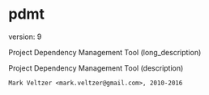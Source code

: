pdmt
====

version: 9

Project Dependency Management Tool (long_description)

Project Dependency Management Tool (description)

	Mark Veltzer <mark.veltzer@gmail.com>, 2010-2016
